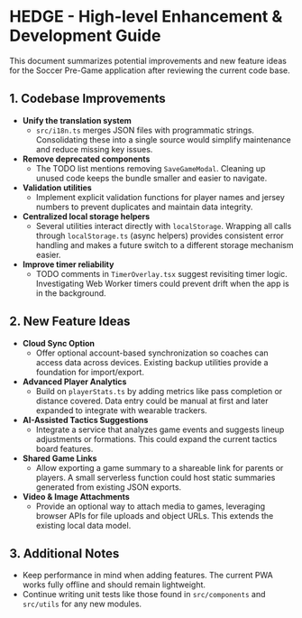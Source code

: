 # HEDGE - High-level Enhancement & Development Guide

This document summarizes potential improvements and new feature ideas for the Soccer Pre-Game application after reviewing the current code base.

## 1. Codebase Improvements

- **Unify the translation system**
  - `src/i18n.ts` merges JSON files with programmatic strings. Consolidating these into a single source would simplify maintenance and reduce missing key issues.
- **Remove deprecated components**
  - The TODO list mentions removing `SaveGameModal`. Cleaning up unused code keeps the bundle smaller and easier to navigate.
- **Validation utilities**
  - Implement explicit validation functions for player names and jersey numbers to prevent duplicates and maintain data integrity.
- **Centralized local storage helpers**
  - Several utilities interact directly with `localStorage`. Wrapping all calls through `localStorage.ts` (async helpers) provides consistent error handling and makes a future switch to a different storage mechanism easier.
- **Improve timer reliability**
  - TODO comments in `TimerOverlay.tsx` suggest revisiting timer logic. Investigating Web Worker timers could prevent drift when the app is in the background.

## 2. New Feature Ideas

- **Cloud Sync Option**
  - Offer optional account-based synchronization so coaches can access data across devices. Existing backup utilities provide a foundation for import/export.
- **Advanced Player Analytics**
  - Build on `playerStats.ts` by adding metrics like pass completion or distance covered. Data entry could be manual at first and later expanded to integrate with wearable trackers.
- **AI-Assisted Tactics Suggestions**
  - Integrate a service that analyzes game events and suggests lineup adjustments or formations. This could expand the current tactics board features.
- **Shared Game Links**
  - Allow exporting a game summary to a shareable link for parents or players. A small serverless function could host static summaries generated from existing JSON exports.
- **Video & Image Attachments**
  - Provide an optional way to attach media to games, leveraging browser APIs for file uploads and object URLs. This extends the existing local data model.

## 3. Additional Notes

- Keep performance in mind when adding features. The current PWA works fully offline and should remain lightweight.
- Continue writing unit tests like those found in `src/components` and `src/utils` for any new modules.

